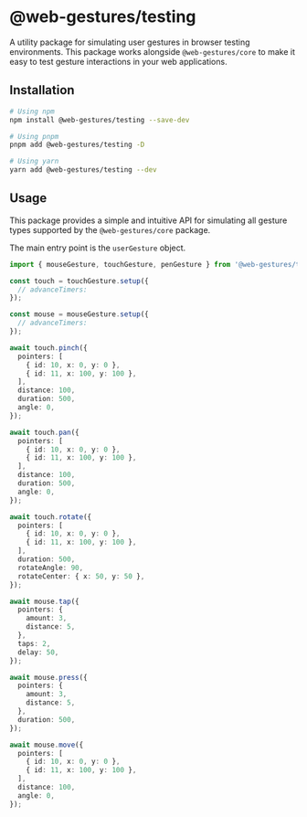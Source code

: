 # @web-gestures/testing

A utility package for simulating user gestures in browser testing environments. This package works alongside `@web-gestures/core` to make it easy to test gesture interactions in your web applications.

## Installation

```bash
# Using npm
npm install @web-gestures/testing --save-dev

# Using pnpm
pnpm add @web-gestures/testing -D

# Using yarn
yarn add @web-gestures/testing --dev
```

## Usage

This package provides a simple and intuitive API for simulating all gesture types supported by the `@web-gestures/core` package.

The main entry point is the `userGesture` object.

```typescript
import { mouseGesture, touchGesture, penGesture } from '@web-gestures/testing';

const touch = touchGesture.setup({
  // advanceTimers:
});

const mouse = mouseGesture.setup({
  // advanceTimers:
});

await touch.pinch({
  pointers: [
    { id: 10, x: 0, y: 0 },
    { id: 11, x: 100, y: 100 },
  ],
  distance: 100,
  duration: 500,
  angle: 0,
});

await touch.pan({
  pointers: [
    { id: 10, x: 0, y: 0 },
    { id: 11, x: 100, y: 100 },
  ],
  distance: 100,
  duration: 500,
  angle: 0,
});

await touch.rotate({
  pointers: [
    { id: 10, x: 0, y: 0 },
    { id: 11, x: 100, y: 100 },
  ],
  duration: 500,
  rotateAngle: 90,
  rotateCenter: { x: 50, y: 50 },
});

await mouse.tap({
  pointers: {
    amount: 3,
    distance: 5,
  },
  taps: 2,
  delay: 50,
});

await mouse.press({
  pointers: {
    amount: 3,
    distance: 5,
  },
  duration: 500,
});

await mouse.move({
  pointers: [
    { id: 10, x: 0, y: 0 },
    { id: 11, x: 100, y: 100 },
  ],
  distance: 100,
  angle: 0,
});
```
